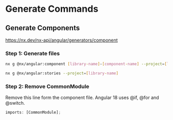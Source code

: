 # Generate Commands

## Generate Components

https://nx.dev/nx-api/angular/generators/component

### Step 1: Generate files

```bash
nx g @nx/angular:component [library-name]-[component-name] --project=[library-name] --directory=libs/ui/src/components --standalone --style=scss --skipTests --changeDetection=OnPush --displayBlock=true

nx g @nx/angular:stories --project=[library-name]
```

### Step 2: Remove CommonModule

Remove this line form the component file. Angular 18 uses @if, @for and @switch.

```ts
imports: [CommonModule];
```
